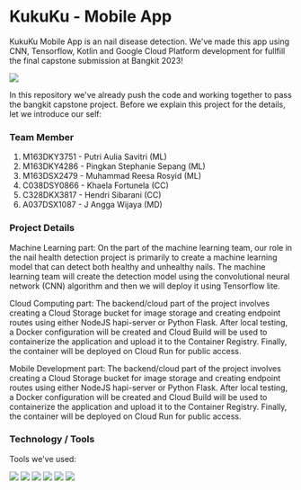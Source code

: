 # KukuKu - Mobile App
KukuKu Mobile App is an nail disease detection. We've made this app using CNN, Tensorflow, Kotlin and Google Cloud Platform development for fullfill the final capstone submission at Bangkit 2023!

[![](https://encrypted-tbn0.gstatic.com/images?q=tbn:ANd9GcShxiaJVzT5W7BbUZ4rjWEr8DrPmn0xsrqRkuK540CSn1N8Hd7xAr59gTRr8ZdhrocUKb8&usqp=CAU)](https://www.dicoding.com/programs/bangkit)

In this repository we've already push the code and working together to pass the bangkit capstone project. Before we explain this project for the details, let we introduce our self:
### Team Member
1. M163DKY3751 - Putri Aulia Savitri (ML)
2. M163DKY4286 - Pingkan Stephanie Sepang (ML)
3. M163DSX2479 - Muhammad Reesa Rosyid (ML)
4. C038DSY0866 - Khaela Fortunela (CC)
5. C328DKX3817 - Hendri Sibarani (CC)
6.	A037DSX1087 - J Angga Wijaya (MD)

### Project Details
Machine Learning part: On the part of the machine learning team, our role in the nail health detection project is primarily to create a machine learning model that can detect both healthy and unhealthy nails. The machine learning team will create the detection model using the convolutional neural network (CNN) algorithm and then we will deploy it using Tensorflow lite.

Cloud Computing part: The backend/cloud part of the project involves creating a Cloud Storage bucket for image storage and creating endpoint routes using either NodeJS hapi-server or Python Flask. After local testing, a Docker configuration will be created and Cloud Build will be used to containerize the application and upload it to the Container Registry. Finally, the container will be deployed on Cloud Run for public access.

Mobile Development part: The backend/cloud part of the project involves creating a Cloud Storage bucket for image storage and creating endpoint routes using either NodeJS hapi-server or Python Flask. After local testing, a Docker configuration will be created and Cloud Build will be used to containerize the application and upload it to the Container Registry. Finally, the container will be deployed on Cloud Run for public access.

### Technology / Tools
 Tools we've used:
 
 ![](https://img.shields.io/badge/python-3670A0?style=for-the-badge&logo=python&logoColor=ffdd54) ![](https://img.shields.io/badge/Kotlin-0095D5?&style=for-the-badge&logo=kotlin&logoColor=white) 
 ![](https://img.shields.io/badge/TensorFlow-FF6F00?style=for-the-badge&logo=tensorflow&logoColor=white) ![](https://img.shields.io/badge/Flask-000000?style=for-the-badge&logo=flask&logoColor=white) 
 ![](https://img.shields.io/badge/Google_Cloud-4285F4?style=for-the-badge&logo=google-cloud&logoColor=white) ![](https://img.shields.io/badge/Figma-F24E1E?style=for-the-badge&logo=figma&logoColor=white) 
 
 
